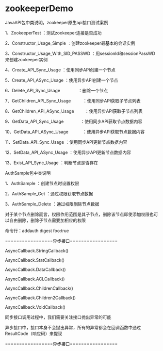 # zookeeperDemo

JavaAPI包中类说明，zookeeper原生api接口测试案例

1、ZookeeperTest                       ：测试zookeeper连接是否成功

2、Constructor_Usage_Simple            ：创建zookeeper最基本的会话实例

3、Constructor_Usage_With_SID_PASSWD   ：用sessionId和sessionPassWD来创建zookeeper实例

4、Create_API_Sync_Usage               ：使用同步API创建一个节点

5、Create_API_ASync_Usage              ：使用异步API创建一个节点

6、Delete_API_Sync_Usage               ：删除一个节点

7、GetChildren_API_Sync_Usage          ：使用同步API获取子节点列表

8、GetChildren_API_ASync_Usage         ：使用异步API获取子节点列表

9、GetData_API_Sync_Usage              ：使用同步API获取节点数据内容

10、GetData_API_ASync_Usage            ：使用异步API获取节点数据内容

11、SetData_API_Sync_Usage             ：使用同步API更新节点数据内容

12、SetData_API_ASync_Usage            ：使用异步API更新节点数据内容

13、Exist_API_Sync_Usage               ：判断节点是否存在

AuthSample包中类说明

1、AuthSample                          ：创建节点时设置权限

2、AuthSample_Get                      ：通过权限获取节点数据

3、AuthSample_Delete                   ：通过权限删除节点数据

对于某个节点删除而言，权限作用范围是其子节点，删除该节点即使添加权限也可以自由删除，删除子节点需要加相应的权限

命令行：addauth digest foo:true

=================异步接口=================

AsyncCallback.StringCallback()

AsyncCallback.StatCallback()

AsyncCallback.DataCallback()

AsyncCallback.ACLCallback()

AsyncCallback.ChildrenCallback()

AsyncCallback.Children2Callback()

AsyncCallback.VoidCallback()

同步接口调用过程中，我们需要关注接口抛出异常的可能

异步接口中，接口本身不会抛出异常，所有的异常都会在回调函数中通过ResultCode（响应码）来提现

=================异步接口=================
